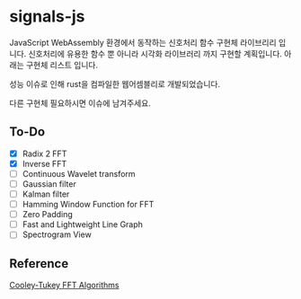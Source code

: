 # signals-js

JavaScript WebAssembly 환경에서 동작하는 신호처리 함수 구현체 라이브리리 입니다. 신호처리에 유용한 함수 뿐 아니라 시각화 라이브러리 까지 구현할 계획입니다. 아래는 구현체 리스트 입니다.

성능 이슈로 인해 rust을 컴파일한 웹어셈블리로 개발되었습니다.

다른 구현체 필요하시면 이슈에 남겨주세요.

## To-Do

- [x] Radix 2 FFT
- [x] Inverse FFT
- [ ] Continuous Wavelet transform
- [ ] Gaussian filter
- [ ] Kalman filter
- [ ] Hamming Window Function for FFT
- [ ] Zero Padding
- [ ] Fast and Lightweight Line Graph
- [ ] Spectrogram View

## Reference

[Cooley-Tukey FFT Algorithms](https://people.scs.carleton.ca/~maheshwa/courses/5703COMP/16Fall/FFT_Report.pdf)
